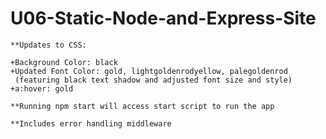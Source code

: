 # U06-Static-Node-and-Express-Site
    
    **Updates to CSS:

    +Background Color: black
    +Updated Font Color: gold, lightgoldenrodyellow, palegoldenrod
     (featuring black text shadow and adjusted font size and style)
    +a:hover: gold 

    **Running npm start will access start script to run the app

    **Includes error handling middleware